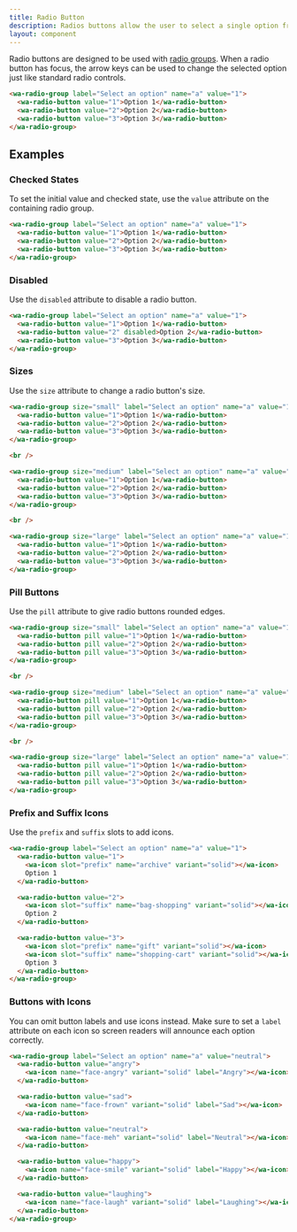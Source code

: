 ```yaml
---
title: Radio Button
description: Radios buttons allow the user to select a single option from a group using a button-like control.
layout: component
---
```


Radio buttons are designed to be used with [radio groups](/docs/components/radio-group). When a radio button has focus, the arrow keys can be used to change the selected option just like standard radio controls.

```html {.example}
<wa-radio-group label="Select an option" name="a" value="1">
  <wa-radio-button value="1">Option 1</wa-radio-button>
  <wa-radio-button value="2">Option 2</wa-radio-button>
  <wa-radio-button value="3">Option 3</wa-radio-button>
</wa-radio-group>
```

## Examples

### Checked States

To set the initial value and checked state, use the `value` attribute on the containing radio group.

```html {.example}
<wa-radio-group label="Select an option" name="a" value="1">
  <wa-radio-button value="1">Option 1</wa-radio-button>
  <wa-radio-button value="2">Option 2</wa-radio-button>
  <wa-radio-button value="3">Option 3</wa-radio-button>
</wa-radio-group>
```

### Disabled

Use the `disabled` attribute to disable a radio button.

```html {.example}
<wa-radio-group label="Select an option" name="a" value="1">
  <wa-radio-button value="1">Option 1</wa-radio-button>
  <wa-radio-button value="2" disabled>Option 2</wa-radio-button>
  <wa-radio-button value="3">Option 3</wa-radio-button>
</wa-radio-group>
```

### Sizes

Use the `size` attribute to change a radio button's size.

```html {.example}
<wa-radio-group size="small" label="Select an option" name="a" value="1">
  <wa-radio-button value="1">Option 1</wa-radio-button>
  <wa-radio-button value="2">Option 2</wa-radio-button>
  <wa-radio-button value="3">Option 3</wa-radio-button>
</wa-radio-group>

<br />

<wa-radio-group size="medium" label="Select an option" name="a" value="1">
  <wa-radio-button value="1">Option 1</wa-radio-button>
  <wa-radio-button value="2">Option 2</wa-radio-button>
  <wa-radio-button value="3">Option 3</wa-radio-button>
</wa-radio-group>

<br />

<wa-radio-group size="large" label="Select an option" name="a" value="1">
  <wa-radio-button value="1">Option 1</wa-radio-button>
  <wa-radio-button value="2">Option 2</wa-radio-button>
  <wa-radio-button value="3">Option 3</wa-radio-button>
</wa-radio-group>
```

### Pill Buttons

Use the `pill` attribute to give radio buttons rounded edges.

```html {.example}
<wa-radio-group size="small" label="Select an option" name="a" value="1">
  <wa-radio-button pill value="1">Option 1</wa-radio-button>
  <wa-radio-button pill value="2">Option 2</wa-radio-button>
  <wa-radio-button pill value="3">Option 3</wa-radio-button>
</wa-radio-group>

<br />

<wa-radio-group size="medium" label="Select an option" name="a" value="1">
  <wa-radio-button pill value="1">Option 1</wa-radio-button>
  <wa-radio-button pill value="2">Option 2</wa-radio-button>
  <wa-radio-button pill value="3">Option 3</wa-radio-button>
</wa-radio-group>

<br />

<wa-radio-group size="large" label="Select an option" name="a" value="1">
  <wa-radio-button pill value="1">Option 1</wa-radio-button>
  <wa-radio-button pill value="2">Option 2</wa-radio-button>
  <wa-radio-button pill value="3">Option 3</wa-radio-button>
</wa-radio-group>
```

### Prefix and Suffix Icons

Use the `prefix` and `suffix` slots to add icons.

```html {.example}
<wa-radio-group label="Select an option" name="a" value="1">
  <wa-radio-button value="1">
    <wa-icon slot="prefix" name="archive" variant="solid"></wa-icon>
    Option 1
  </wa-radio-button>

  <wa-radio-button value="2">
    <wa-icon slot="suffix" name="bag-shopping" variant="solid"></wa-icon>
    Option 2
  </wa-radio-button>

  <wa-radio-button value="3">
    <wa-icon slot="prefix" name="gift" variant="solid"></wa-icon>
    <wa-icon slot="suffix" name="shopping-cart" variant="solid"></wa-icon>
    Option 3
  </wa-radio-button>
</wa-radio-group>
```

### Buttons with Icons

You can omit button labels and use icons instead. Make sure to set a `label` attribute on each icon so screen readers will announce each option correctly.

```html {.example}
<wa-radio-group label="Select an option" name="a" value="neutral">
  <wa-radio-button value="angry">
    <wa-icon name="face-angry" variant="solid" label="Angry"></wa-icon>
  </wa-radio-button>

  <wa-radio-button value="sad">
    <wa-icon name="face-frown" variant="solid" label="Sad"></wa-icon>
  </wa-radio-button>

  <wa-radio-button value="neutral">
    <wa-icon name="face-meh" variant="solid" label="Neutral"></wa-icon>
  </wa-radio-button>

  <wa-radio-button value="happy">
    <wa-icon name="face-smile" variant="solid" label="Happy"></wa-icon>
  </wa-radio-button>

  <wa-radio-button value="laughing">
    <wa-icon name="face-laugh" variant="solid" label="Laughing"></wa-icon>
  </wa-radio-button>
</wa-radio-group>
```
